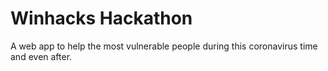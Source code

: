 <h1>Winhacks Hackathon </h1>

A web app to help the most vulnerable people during this coronavirus time and even after.